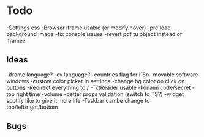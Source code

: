 # Todo

-Settings css
-Browser iframe usable (or modify hover)
-pre load background image
-fix console issues
-revert pdf tu object instead of iframe?

## Ideas

-iframe language?
-cv language?
-countries flag for i18n
-movable software windows
-custom color picker in settings
-change bg color on click on buttons
-Redirect everything to /
-TxtReader usable
-konami code/secret
-top right time
-volume
-better props validation (switch to TS?)
-widget spotify like to give it more life
-Taskbar can be change to top/left/right/bottom

## Bugs
